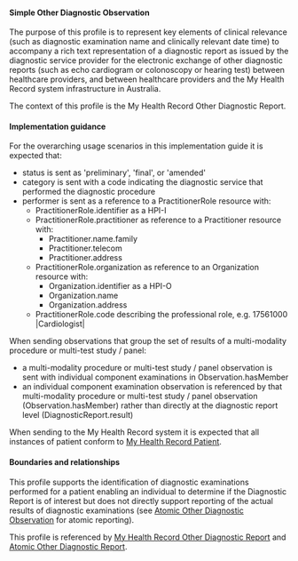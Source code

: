 #### Simple Other Diagnostic Observation
The purpose of this profile is to represent key elements of clinical relevance (such as diagnostic examination name and clinically relevant date time) to accompany a rich text representation of a diagnostic report as issued by the diagnostic service provider for the electronic exchange of other diagnostic reports (such as echo cardiogram or colonoscopy or hearing test) between healthcare providers, and between healthcare providers and the My Health Record system infrastructure in Australia.

The context of this profile is the My Health Record Other Diagnostic Report.

#### Implementation guidance
For the overarching usage scenarios in this implementation guide it is expected that:
<ul>
<li>status is sent as 'preliminary', 'final', or 'amended'</li>
<li>category is sent with a code indicating the diagnostic service that performed the diagnostic procedure</li>
<li>performer is sent as a reference to a PractitionerRole resource with:
    <ul>
        <li>PractitionerRole.identifier as a HPI-I</li>
        <li>PractitionerRole.practitioner as reference to a Practitioner resource with:
        <ul>
            <li>Practitioner.name.family</li>
            <li>Practitioner.telecom</li>   
            <li>Practitioner.address</li>   
        </ul></li>
        <li>PractitionerRole.organization as reference to an Organization resource with:
        <ul>
            <li>Organization.identifier as a HPI-O</li>
            <li>Organization.name</li>
            <li>Organization.address</li> 
         </ul></li>
        <li>PractitionerRole.code describing the professional role, e.g. 17561000 |Cardiologist|</li>
    </ul></li>
</ul>

When sending observations that group the set of results of a multi-modality procedure or multi-test study / panel:
* a multi-modality procedure or multi-test study / panel observation is sent with individual component examinations in Observation.hasMember
* an individual component examination observation is referenced by that multi-modality procedure or multi-test study / panel observation (Observation.hasMember) rather than directly at the diagnostic report level (DiagnosticReport.result)

When sending to the My Health Record system it is expected that all instances of patient conform to [My Health Record Patient](StructureDefinition-patient-mhr-1.html).

#### Boundaries and relationships
This profile supports the identification of diagnostic examinations performed for a patient enabling an individual to determine if the Diagnostic Report is of interest but does not directly support reporting of the actual results of diagnostic examinations (see [Atomic Other Diagnostic Observation](StructureDefinition-observation-otherdiag-atomic-1.html) for atomic reporting).

This profile is referenced by [My Health Record Other Diagnostic Report](StructureDefinition-diagnosticreport-otherdiag-mhr-1.html) and [Atomic Other Diagnostic Report](StructureDefinition-diagnosticreport-otherdiag-atomic-1.html).